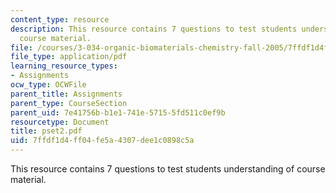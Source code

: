 ```yaml
---
content_type: resource
description: This resource contains 7 questions to test students understanding of
  course material.
file: /courses/3-034-organic-biomaterials-chemistry-fall-2005/7ffdf1d4ff04fe5a4307dee1c0898c5a_pset2.pdf
file_type: application/pdf
learning_resource_types:
- Assignments
ocw_type: OCWFile
parent_title: Assignments
parent_type: CourseSection
parent_uid: 7e41756b-b1e1-741e-5715-5fd511c0ef9b
resourcetype: Document
title: pset2.pdf
uid: 7ffdf1d4-ff04-fe5a-4307-dee1c0898c5a
---
```

This resource contains 7 questions to test students understanding of course material.

